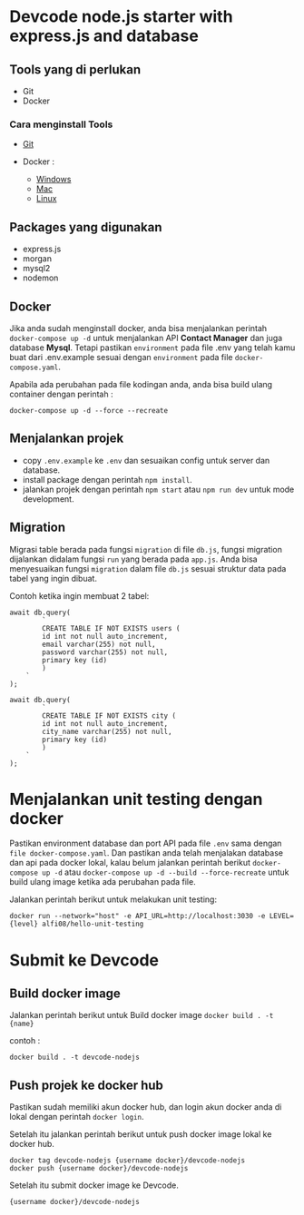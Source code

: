 # Devcode node.js starter with express.js and database

## Tools yang di perlukan

- Git
- Docker 

### Cara menginstall Tools

- [Git](https://git-scm.com/book/en/v2/Getting-Started-Installing-Git)

- Docker : 
    - [Windows](https://docs.docker.com/desktop/install/windows-install/)
    - [Mac](https://docs.docker.com/desktop/install/mac-install/)
    - [Linux](https://docs.docker.com/desktop/install/linux-install/)

## Packages yang digunakan

- express.js
- morgan
- mysql2
- nodemon

## Docker

Jika anda sudah menginstall docker, anda bisa menjalankan perintah `docker-compose up -d` untuk menjalankan API <b>Contact Manager</b> dan juga database <b>Mysql</b>. Tetapi pastikan `environment` pada file .env yang telah kamu buat dari .env.example sesuai dengan `environment` pada file `docker-compose.yaml`.

Apabila ada perubahan pada file kodingan anda, anda bisa build ulang container dengan perintah :
```
docker-compose up -d --force --recreate
``` 

## Menjalankan projek

- copy `.env.example` ke `.env` dan sesuaikan config untuk server dan database.
- install package dengan perintah `npm install`.
- jalankan projek dengan perintah `npm start` atau `npm run dev` untuk mode development.

## Migration 

Migrasi table berada pada fungsi `migration` di file `db.js`, fungsi migration dijalankan didalam fungsi `run` yang berada pada `app.js`. Anda bisa menyesuaikan fungsi `migration` dalam file `db.js` sesuai struktur data pada tabel yang ingin dibuat.

Contoh ketika ingin membuat 2 tabel: 
```
await db.query(
        `
        CREATE TABLE IF NOT EXISTS users (
        id int not null auto_increment,
        email varchar(255) not null,
        password varchar(255) not null,
        primary key (id)
        )
    `
);

await db.query(
        `
        CREATE TABLE IF NOT EXISTS city (
        id int not null auto_increment,
        city_name varchar(255) not null,
        primary key (id)
        )
    `
);
```

# Menjalankan unit testing dengan docker

Pastikan environment database dan port API pada file `.env` sama dengan `file docker-compose.yaml`.
Dan pastikan anda telah menjalakan database dan api pada docker lokal, kalau belum jalankan perintah berikut  `docker-compose up -d` atau `docker-compose up -d --build --force-recreate` untuk build ulang image ketika ada perubahan pada file.

Jalankan perintah berikut untuk melakukan unit testing:
```
docker run --network="host" -e API_URL=http://localhost:3030 -e LEVEL={level} alfi08/hello-unit-testing
```

# Submit ke Devcode
## Build docker image
Jalankan perintah berikut untuk Build docker image  `docker build . -t {name}`

contoh :
```
docker build . -t devcode-nodejs
```


## Push projek ke docker hub

Pastikan sudah memiliki akun docker hub, dan login akun docker anda di lokal dengan perintah `docker login`.

Setelah itu jalankan perintah berikut untuk push docker image lokal ke docker hub.

```
docker tag devcode-nodejs {username docker}/devcode-nodejs
docker push {username docker}/devcode-nodejs
```

Setelah itu submit docker image ke Devcode.

```
{username docker}/devcode-nodejs
```

